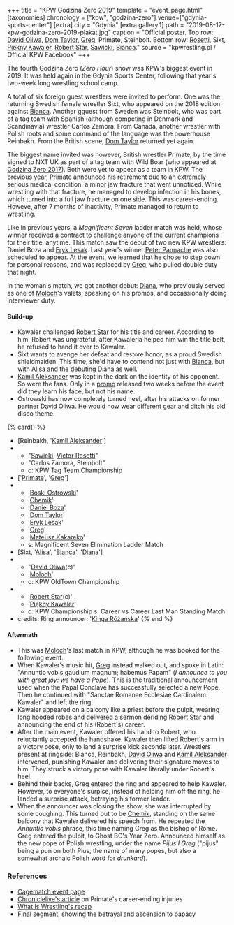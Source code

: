 +++
title = "KPW Godzina Zero 2019"
template = "event_page.html"
[taxonomies]
chronology = ["kpw", "godzina-zero"]
venue=["gdynia-sports-center"]
[extra]
city = "Gdynia"
[extra.gallery.1]
path = "2019-08-17-kpw-godzina-zero-2019-plakat.jpg"
caption = "Official poster. Top row: [David Oliwa](@/w/david-oliwa.md), [Dom Taylor](@/w/dom-taylor.md), [Greg](@/w/greg.md), Primate, Steinbolt. Bottom row: [Rosetti](@/w/rosetti.md), Sixt, [Piękny Kawaler](@/w/piekny-kawaler.md), [Robert Star](@/w/robert-star.md), [Sawicki](@/w/sawicki.md), [Bianca](@/w/bianca.md)."
source = "kpwrestling.pl / Official KPW Facebook"
+++

The fourth Godzina Zero (_Zero Hour_) show was KPW's biggest event in 2019. It was held again in the Gdynia Sports Center, following that year's two-week long wrestling school camp.

A total of six foreign guest wrestlers were invited to perform. One was the returning Swedish female wrestler Sixt, who appeared on the 2018 edition against [Bianca](@/w/bianca.md). Another gguest from Sweden was Steinbolt, who was part of a tag team with Spanish (although competing in Denmark and Scandinavia) wrestler Carlos Zamora. From Canada, another wrestler with Polish roots and some command of the language was the powerhouse Reinbakh. From the British scene, [Dom Taylor](@/w/dom-taylor.md) returned yet again.

The biggest name invited was however, British wrestler Primate, by the time signed to NXT UK as part of a tag team with Wild Boar (who appeared at [Godzina Zero 2017](@/e/kpw/2017-08-12-kpw-godzina-zero-2017.md)). Both were yet to appear as a team in KPW. The previous year, Primate announced his retirement due to an extremely serious medical condition: a minor jaw fracture that went unnoticed. While wrestling with that fracture, he managed to develop infection in his bones, which turned into a full jaw fracture on one side. This was career-ending. Howeve, after 7 months of inactivity, Primate managed to return to wrestling.

Like in previous years, a _Magnificent Seven_ ladder match was held, whose winner received a contract to challenge anyone of the current champions for their title, anytime. This match saw the debut of two new KPW wrestlers: Daniel Boza and [Eryk Lesak](@/w/eryk-lesak.md). Last year's winner [Peter Pannache](@/w/peter-pannache.md) was also scheduled to appear. At the event, we learned that he chose to step down for personal reasons, and was replaced by [Greg](@/w/greg.md), who pulled double duty that night.

In the woman's match, we got another debut: [Diana](@/w/diana-strong.md), who previously served as one of [Moloch](@/w/moloch.md)'s valets, speaking on his promos, and occassionally doing interviewer duty.

#### Build-up

* Kawaler challenged [Robert Star](@/w/robert-star.md) for his title and career. According to him, Robert was ungrateful, after Kawaleria helped him win the title belt, he refused to hand it over to Kawaler.
* Sixt wants to avenge her defeat and restore honor, as a proud Swedish shieldmaiden. This time, she'd have to contend not just with [Bianca](@/w/bianca.md), but with [Alisa](@/w/alisa.md) and the debuting [Diana](@/w/diana-strong.md) as well.
* [Kamil Aleksander](@/w/kamil-aleksander.md) was kept in the dark on the identity of his opponent. So were the fans. Only in a [promo](https://www.youtube.com/watch?v=A2EgpkNPn04) released two weeks before the event did they learn his face, but not his name.
* Ostrowski has now completely turned heel, after his attacks on former partner [David Oliwa](@/w/david-oliwa.md). He would now wear different gear and ditch his old disco theme.

{% card() %}
- [Reinbakh, '[Kamil Aleksander](@/w/kamil-aleksander.md)']
- - "[Sawicki](@/w/sawicki.md), [Victor Rosetti](@/w/rosetti.md)"
  - "Carlos Zamora, Steinbolt"
  - c: KPW Tag Team Championship
- ['[Primate](@/w/primate.md)', '[Greg](@/w/greg.md)']
- - '[Boski Ostrowski](@/w/ostrowski.md)'
  - '[Chemik](@/w/chemik.md)'
  - '[Daniel Boza](@/w/mutant.md)'
  - '[Dom Taylor](@/w/dom-taylor.md)'
  - '[Eryk Lesak](@/w/eryk-lesak.md)'
  - '[Greg](@/w/greg.md)'
  - '[Mateusz Kakareko](@/w/mateusz-kakareko.md)'
  - s: Magnificent Seven Elimination Ladder Match
- [Sixt, '[Alisa](@/w/alisa.md)', '[Bianca](@/w/bianca.md)', '[Diana](@/w/diana-strong.md)']
- - "[David Oliwa](@/w/david-oliwa.md)(c)"
  - '[Moloch](@/w/moloch.md)'
  - c: KPW OldTown Championship
- - '[Robert Star](@/w/robert-star.md)(c)'
  - '[Piękny Kawaler](@/w/piekny-kawaler.md)'
  - c: KPW Championship
    s: Career vs Career Last Man Standing Match
- credits:
    Ring announcer: '[Kinga Różańska](@/w/kinga-miotke.md)'
{% end %}

#### Aftermath

* This was [Moloch](@/w/moloch.md)'s last match in KPW, although he was booked for the following event.
* When Kawaler's music hit, [Greg](@/w/greg.md) instead walked out, and spoke in Latin: "Annuntio vobis gaudium magnum; habemus Papam" (_I announce to you with great joy: we have a Pope_). This is the traditional announcement used when the Papal Conclave has successfully selected a new Pope. Then he continued with "Sanctae Romanae Ecclesiae Cardinalem: Kawaler" and left the ring.
* Kawaler appeared on a balcony like a priest before the pulpit, wearing long hooded robes and delivered a sermon deriding [Robert Star](@/w/robert-star.md) and announcing the end of his (Robert's) career.
* After the main event, Kawaler offered his hand to Robert, who reluctantly accepted the handshake. Kawaler then lifted Robert's arm in a victory pose, only to land a surprise kick seconds later. Wrestlers present at ringside: Bianca, Reinbakh, [David Oliwa](@/w/david-oliwa.md) and [Kamil Aleksander](@/w/kamil-aleksander.md) intervened, punishing Kawaler and delivering their signature moves to him. They struck a victory pose with Kawaler literally under Robert's heel.
* Behind their backs, Greg entered the ring and appeared to help Kawaler. However, to everyone's surpise, instead of helping him off the ring, he landed a surprise attack, betraying his former leader.
* When the announcer was closing the show, she was interrupted by some coughing. This turned out to be [Chemik](@/w/chemik.md), standing on the same balcony that Kawaler delivered his speech from. He repeated the _Annuntio vobis_ phrase, this time naming Greg as the bishop of Rome. Greg entered the pulpit, to Ghost BC's Year Zero. Announced himself as the new pope of Polish wrestling, under the name _Pijus I Greg_ ("pijus" being a pun on both Pius, the name of many popes, but also a somewhat archaic Polish word for _drunkard_).

### References

* [Cagematch event page](https://www.cagematch.net/?id=1&nr=247707)
* [Chroniclelive's article](https://www.chroniclelive.co.uk/news/north-east-news/newcastle-wrestling-hero-forced-retire-14481374) on Primate's career-ending injuries
* [What Is Wrestling's recap](https://www.youtube.com/watch?v=NvaTm0_0YdA)
* [Final segment](https://www.youtube.com/watch?v=D3v7UD5DE_E), showing the betrayal and ascension to papacy
